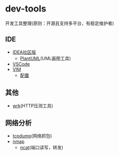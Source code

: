 # dev-tools

开发工具整理(原则：开源且支持多平台，有稳定维护者)

## IDE

- [IDEA社区版](https://www.jetbrains.com/idea/download)
  - [PlantUML](https://plantuml.com/zh/download)(UML画图工具)
- [VSCode](https://code.visualstudio.com/)
- [VIM](https://www.vim.org/)
  - [配置](https://github.com/xiebiao/vimer)
  
## 其他

- [wrk](https://github.com/wg/wrk)(HTTP压测工具)

## 网络分析

- [tcpdump](https://www.tcpdump.org/manpages/tcpdump.1.html)(网络抓包)
- [nmap](http://nmap.org)
  - [ncat](https://nmap.org/ncat/guide/index.html)(端口读写，转发)

